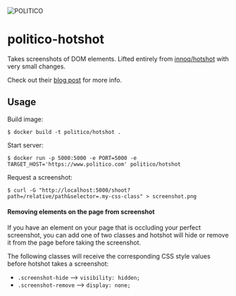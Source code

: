 ![POLITICO](https://rawgithub.com/The-Politico/src/master/images/logo/badge.png)

# politico-hotshot

Takes screenshots of DOM elements. Lifted entirely from [innoq/hotshot](https://github.com/innoq/hotshot) with very small changes.

Check out their [blog post](https://www.innoq.com/en/blog/screenshot-dom-elements-puppeteer/) for more info.

## Usage

Build image:

    $ docker build -t politico/hotshot .

Start server:

    $ docker run -p 5000:5000 -e PORT=5000 -e TARGET_HOST='https://www.politico.com' politico/hotshot

Request a screenshot:

    $ curl -G "http://localhost:5000/shoot?path=/relative/path&selector=.my-css-class" > screenshot.png


#### Removing elements on the page from screenshot

If you have an element on your page that is occluding your perfect screenshot, you can add one of two classes and hotshot will hide or remove it from the page before taking the screenshot.

The following classes will receive the corresponding CSS style values before hotshot takes a screenshot:

- `.screenshot-hide` --> `visibility: hidden;`
- `.screenshot-remove` --> `display: none;`
